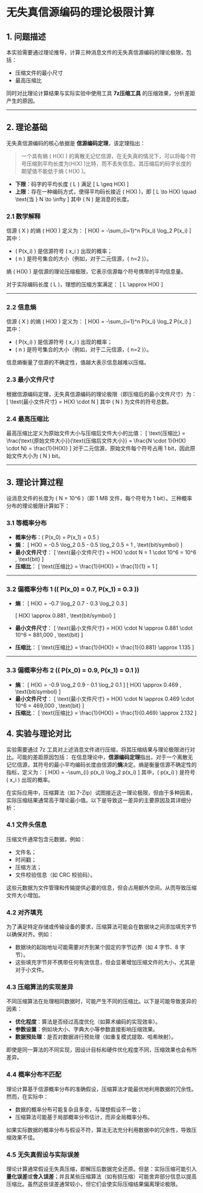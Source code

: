 # 无失真信源编码的理论极限计算

## 1. 问题描述
本实验需要通过理论推导，计算三种消息文件的无失真信源编码的理论极限，包括：
- 压缩文件的最小尺寸
- 最高压缩比

同时对比理论计算结果与实际实验中使用工具 **7z压缩工具** 的压缩效果，分析差距产生的原因。

---

## 2. 理论基础
无失真信源编码的核心依据是 **信源编码定理**，该定理指出：
> 一个具有熵 \( H(X) \) 的离散无记忆信源，在无失真的情况下，可以将每个符号压缩到平均长度为\(H(X) \)比特，而不丢失信息。其压缩后的码字长度的期望值不能低于熵 \( H(X) \)。
- **下限**：码字的平均长度 \( L \) 满足
  \[
  L \geq H(X)
  \]
- **上限**：存在一种编码方式，使得平均码长接近 \( H(X) \)，即
  \[
  L \to H(X) \quad \text{当 } N \to \infty
  \]
  其中 \( N \) 是消息的长度。
### 2.1 数学解释
信源 \( X \) 的熵 \( H(X) \) 定义为：
\[
H(X) = -\sum_{i=1}^n P(x_i) \log_2 P(x_i)
\]
其中：
- \( P(x_i) \) 是信源符号 \( x_i \) 出现的概率；
- \( n \) 是符号集合的大小（例如，对于二元信源，\( n=2 \)）。

熵 \( H(X) \) 是信源的理论压缩极限，它表示信源每个符号携带的平均信息量。

对于实际编码长度 \( L \)，理想的压缩方案满足：
\[
L \approx H(X)
\]

---
### 2.2 信息熵
信源 \( X \) 的熵 \( H(X) \) 定义为：
\[
H(X) = -\sum_{i=1}^n P(x_i) \log_2 P(x_i)
\]
其中：
- \( P(x_i) \) 是信源符号 \( x_i \) 出现的概率；
- \( n \) 是符号集合的大小（例如，对于二元信源，\( n=2 \)）。

信息熵衡量了信源的不确定性，值越大表示信息越难以压缩。

### 2.3 最小文件尺寸
根据信源编码定理，无失真信源编码的理论极限（即压缩后的最小文件尺寸）为：
\[
\text{最小文件尺寸} = H(X) \cdot N
\]
其中 \( N \) 为文件的符号总数。

### 2.4 最高压缩比
最高压缩比定义为原始文件大小与压缩后文件大小的比值：
\[
\text{压缩比} = \frac{\text{原始文件大小}}{\text{压缩后文件大小}} = \frac{N \cdot 1}{H(X) \cdot N} = \frac{1}{H(X)}
\]
对于二元信源，原始文件每个符号占用 1 bit，因此原始文件大小为 \( N \) bit。

---

## 3. 理论计算过程
设消息文件的长度为 \( N = 10^6 \)（即 1 MB 文件，每个符号为 1 bit）。三种概率分布的理论极限计算如下：

### 3.1 等概率分布
- **概率分布**：\( P(x_0) = P(x_1) = 0.5 \)
- **熵**：
  \[
  H(X) = -0.5 \log_2 0.5 - 0.5 \log_2 0.5 = 1 \, \text{bit/symbol}
  \]
- **最小文件尺寸**：
  \[
  \text{最小文件尺寸} = H(X) \cdot N = 1 \cdot 10^6 = 10^6 \, \text{bit}
  \]
- **压缩比**：
  \[
  \text{压缩比} = \frac{1}{H(X)} = \frac{1}{1} = 1
  \]

---

### 3.2 偏概率分布 1 (\( P(x_0) = 0.7, P(x_1) = 0.3 \))
- **熵**：
  \[
  H(X) = -0.7 \log_2 0.7 - 0.3 \log_2 0.3
  \]

  \[
  H(X) \approx 0.881 \, \text{bit/symbol}
  \]
- **最小文件尺寸**：
  \[
  \text{最小文件尺寸} = H(X) \cdot N \approx 0.881 \cdot 10^6 = 881,000 \, \text{bit}
  \]
- **压缩比**：
  \[
  \text{压缩比} = \frac{1}{H(X)} = \frac{1}{0.881} \approx 1.135
  \]

---

### 3.3 偏概率分布 2 (\( P(x_0) = 0.9, P(x_1) = 0.1 \))
- **熵**：
  \[
  H(X) = -0.9 \log_2 0.9 - 0.1 \log_2 0.1
  \]
  \[
  H(X) \approx 0.469 \, \text{bit/symbol}
  \]
- **最小文件尺寸**：
  \[
  \text{最小文件尺寸} = H(X) \cdot N \approx 0.469 \cdot 10^6 = 469,000 \, \text{bit}
  \]
- **压缩比**：
  \[
  \text{压缩比} = \frac{1}{H(X)} = \frac{1}{0.469} \approx 2.132
  \]


## 4. 实验与理论对比
实验需要通过 7z 工具对上述消息文件进行压缩，将其压缩结果与理论极限进行对比。可能的差距原因包括：
在信息理论中，**信源编码定理**指出，对于一个离散无记忆信源，其符号的最小平均编码长度由信源的**熵**决定。熵是衡量信源不确定性的指标，定义为：
\[
H(X) = -\sum_{i} p(x_i) \log_2 p(x_i)
\]
其中，\( p(x_i) \) 是符号 \( x_i \) 出现的概率。

在实际应用中，压缩算法（如 7-Zip）试图接近这一理论极限，但由于多种因素，实际压缩结果通常高于理论最小值。以下是导致这一差异的主要原因及其详细分析：
### 4.1 文件头信息
压缩文件通常包含元数据，例如：
- 文件名；
- 时间戳；
- 压缩方法；
- 文件校验信息（如 CRC 校验码）。

这些元数据为文件管理和传输提供必要的信息，但会占用额外空间，从而导致压缩文件大小增加。
### 4.2 对齐填充
为了满足特定存储或传输设备的要求，压缩算法可能会在数据块之间添加填充字节以确保对齐。例如：
- 数据块的起始地址可能需要对齐到某个固定的字节边界（如 4 字节、8 字节）。
- 这些填充字节并不携带任何有效信息，但会显著增加压缩文件的大小，尤其是对于小文件。
### 4.3 压缩算法的实现差异
不同压缩算法在处理相同数据时，可能产生不同的压缩比。以下是可能导致差异的因素：
- **优化程度**：算法是否经过高度优化（如算术编码的实现效率）。
- **参数设置**：例如块大小、字典大小等参数直接影响压缩效果。
- **数据预处理**：是否对数据进行预处理（如重复模式提取、哈希映射）。
  
即使是同一算法的不同实现，因设计目标和硬件优化程度不同，压缩效果也会有所差异。
### 4.4 概率分布不匹配
理论计算基于信源概率分布的准确假设，压缩算法才能最优地利用数据的冗余性。然而，在实际中：
- 数据的概率分布可能复杂且多变，与理想假设不一致；
- 压缩算法可能基于局部概率分布估计，而非全局概率分布。

如果实际数据的概率分布与假设不符，算法无法充分利用数据中的冗余性，导致压缩效果不佳。
### 4.5 无失真假设与实际误差
理论计算通常假设无失真压缩，即解压后数据完全还原。但是：实际压缩可能引入**量化误差**或**舍入误差**；并且某些压缩算法（如有损压缩）可能舍弃部分信息以提高压缩比。虽然这些误差通常较小，但它们会使实际压缩结果偏离理论极限。